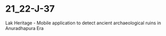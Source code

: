 # 21_22-J-37
Lak Heritage - Mobile application to detect ancient archaeological ruins in Anuradhapura Era

